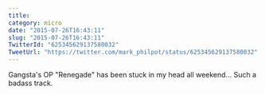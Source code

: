 ```yaml
---
title: 
category: micro
date: "2015-07-26T16:43:11"
slug: "2015-07-26T16:43:11"
TwitterId: "625345629137580032"
TweetUrl: "https://twitter.com/mark_philpot/status/625345629137580032"
---
```


Gangsta's OP "Renegade" has been stuck in my head all weekend... Such a badass
track.
